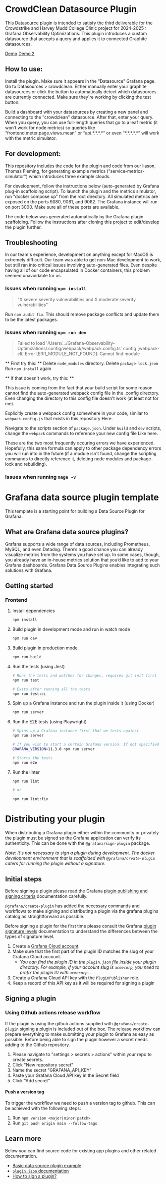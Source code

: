 # CrowdClean Datasource Plugin
This Datasource plugin is intended to satisfy the third deliverable for the Crowdstrike and Harvey Mudd College Clinic project for 2024-2025 : Grafana Observability Optimizations. This plugin introduces a custom datasource that accepts a query and applies it to connected Graphite datasources.


[Demo](https://youtu.be/h7Fi-K_P4oE)
[Demo 2](https://youtu.be/6rkQOy66RmQ)

## How to use:

Install the plugin. Make sure it appears in the "Datasource" Grafana page. 
Go to Datasources > crowdclean. 
Either manually enter your graphite datasources or click the button to automatically detect which datasources are currently connected. Make sure they're working by clicking the test button.

Build a dashboard with your datasources by creating a new panel and connecting to the "crowdclean" datasource. After that, enter your query. When you query, you can use full-length queries that go to a leaf metric (it won’t work for node metrics) so queries like “frontend.meter.page.views.mean” or “api.\*.\*.\*.\*” or even “\*.\*.\*.\*.\*” will work with the metric simulator. 

## For development:

This repository includes the code for the plugin and code from our liason, Thomas Fleming, for generating example metrics ("service-metrics-simulator") which introduces three example clouds. 

For development, follow the instructions below (auto-generated by Grafana plug-in scaffolding script). To launch the plugin and the metrics simulator, run "docker compose up" from the root directory. All simulated metrics are exposed on the ports 9080, 9081, and 9082. The Grafana instance will run on port 3000. Make sure all of these ports are available.


The code below was generated automatically by the Grafana plugin scaffolding. Follow the instructions after cloning this project to edit/develop the plugin further.

## Troubleshooting

In our team's experience, development on anything except for MacOS is extremely difficult. Our team was able to get non-Mac development to work, but still ran into critical issues involving auto-generated files. Even despite having all of our code encapsulated in Docker containers, this problem seemed unavoidable for us. 

### Issues when running `npm install`

> "X severe severity vulnerabilities and X moderate severity vulnerabilities"

Run `npm audit fix`. This should remove package conflicts and update them to be the latest packages.

### Issues when running `npm run dev`

> Failed to load '/Users/.../Grafana-Observability-Optimizations/.config/webpack/webpack.config.ts' config
> [webpack-cli] Error [ERR_MODULE_NOT_FOUND]: Cannot find module

** First try this: **
Delete `node_modules` directory.
Delete `package-lock.json`
Run `npm install` again

** If that doesn't work, try this: **

This issue is coming from the fact that your build script for some reason cannot find the auto-generated webpack config file in the .config directory. Even changing the directory to this config file doesn't work (at least not for me). 

Explicitly create a webpack config somewhere in your code, similar to `webpack.config.js` that exists in this repository <a src="webpack.config.js">Here</a>. 

Navigate to the scripts section of `package.json`. Under `build` and `dev` scripts, change the `webpack` commands to reference your new config file <a src="https://github.com/hwalters361/Grafana-Multicloud-Datasource-Plugin/commit/a213cfd024faaa90ae2df99f634f1d3cdb026657"> Like here</a>.


These are the two most frequently occuring errors we have experienced. Hopefully, this same formula can apply to other package dependency errors you will run into in the future (if a module isn't found, change the scripting commands to directly reference it, deleting node modules and package-lock and rebuilding).

### Issues when running `mage -v`

# Grafana data source plugin template

This template is a starting point for building a Data Source Plugin for Grafana.

## What are Grafana data source plugins?

Grafana supports a wide range of data sources, including Prometheus, MySQL, and even Datadog. There’s a good chance you can already visualize metrics from the systems you have set up. In some cases, though, you already have an in-house metrics solution that you’d like to add to your Grafana dashboards. Grafana Data Source Plugins enables integrating such solutions with Grafana.

## Getting started

### Frontend

1. Install dependencies

   ```bash
   npm install
   ```

2. Build plugin in development mode and run in watch mode

   ```bash
   npm run dev
   ```

3. Build plugin in production mode

   ```bash
   npm run build
   ```

4. Run the tests (using Jest)

   ```bash
   # Runs the tests and watches for changes, requires git init first
   npm run test

   # Exits after running all the tests
   npm run test:ci
   ```

5. Spin up a Grafana instance and run the plugin inside it (using Docker)

   ```bash
   npm run server
   ```

6. Run the E2E tests (using Playwright)

   ```bash
   # Spins up a Grafana instance first that we tests against
   npm run server

   # If you wish to start a certain Grafana version. If not specified will use latest by default
   GRAFANA_VERSION=11.3.0 npm run server

   # Starts the tests
   npm run e2e
   ```

7. Run the linter

   ```bash
   npm run lint

   # or

   npm run lint:fix
   ```

# Distributing your plugin

When distributing a Grafana plugin either within the community or privately the plugin must be signed so the Grafana application can verify its authenticity. This can be done with the `@grafana/sign-plugin` package.

_Note: It's not necessary to sign a plugin during development. The docker development environment that is scaffolded with `@grafana/create-plugin` caters for running the plugin without a signature._

## Initial steps

Before signing a plugin please read the Grafana [plugin publishing and signing criteria](https://grafana.com/legal/plugins/#plugin-publishing-and-signing-criteria) documentation carefully.

`@grafana/create-plugin` has added the necessary commands and workflows to make signing and distributing a plugin via the grafana plugins catalog as straightforward as possible.

Before signing a plugin for the first time please consult the Grafana [plugin signature levels](https://grafana.com/legal/plugins/#what-are-the-different-classifications-of-plugins) documentation to understand the differences between the types of signature level.

1. Create a [Grafana Cloud account](https://grafana.com/signup).
2. Make sure that the first part of the plugin ID matches the slug of your Grafana Cloud account.
   - _You can find the plugin ID in the `plugin.json` file inside your plugin directory. For example, if your account slug is `acmecorp`, you need to prefix the plugin ID with `acmecorp-`._
3. Create a Grafana Cloud API key with the `PluginPublisher` role.
4. Keep a record of this API key as it will be required for signing a plugin

## Signing a plugin

### Using Github actions release workflow

If the plugin is using the github actions supplied with `@grafana/create-plugin` signing a plugin is included out of the box. The [release workflow](./.github/workflows/release.yml) can prepare everything to make submitting your plugin to Grafana as easy as possible. Before being able to sign the plugin however a secret needs adding to the Github repository.

1. Please navigate to "settings > secrets > actions" within your repo to create secrets.
2. Click "New repository secret"
3. Name the secret "GRAFANA_API_KEY"
4. Paste your Grafana Cloud API key in the Secret field
5. Click "Add secret"

#### Push a version tag

To trigger the workflow we need to push a version tag to github. This can be achieved with the following steps:

1. Run `npm version <major|minor|patch>`
2. Run `git push origin main --follow-tags`

## Learn more

Below you can find source code for existing app plugins and other related documentation.

- [Basic data source plugin example](https://github.com/grafana/grafana-plugin-examples/tree/master/examples/datasource-basic#readme)
- [`plugin.json` documentation](https://grafana.com/developers/plugin-tools/reference/plugin-json)
- [How to sign a plugin?](https://grafana.com/developers/plugin-tools/publish-a-plugin/sign-a-plugin)
